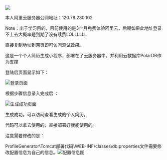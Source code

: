 ![](https://github.com/Jack-925/ProfileGenerator/tree/main/pic/image-20210317200127562.png)

本人阿里云服务器公网地址：120.78.230.102

Note：出于学习目的，目前使用的是3个月免费体验阿里云，后期如果此地址登录不上去大概率是到期了没有续费LOLLLLLL



直接复制地址到网页即可访问测试效果。

这是一个个人简历生成小程序，部署在了云服务器中，并利用云数据库PolarDB作为支撑

登陆后页面显示如下：

![登录页面](https://github.com/Jack-925/ProfileGenerator/tree/main/pic/image-20210317193142406.png)

根据步骤信息录入完成后 ：

![生成成功页面](https://github.com/Jack-925/ProfileGenerator/tree/main/pic/image-20210317193252458.png)

生成成功，可以访问查看生成的个人简历。



代码可以拿去使用的，直接部署好就能使用的。

注意需要修改的是：

ProfileGenerator\Tomcat部署代码\WEB-INF\classes\db.properties文件需要修改配置信息为自己的信息。![配置信息图](https://github.com/Jack-925/ProfileGenerator/tree/main/pic/image-20210317193840693.png)
